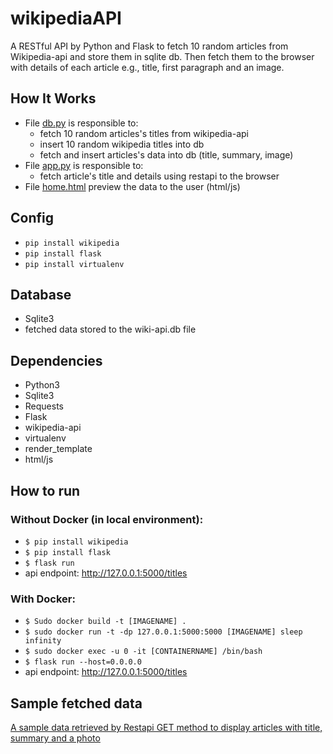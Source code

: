 # wikipediaAPI

A RESTful API by Python and Flask to fetch 10 random articles from Wikipedia-api and store them in sqlite db. Then fetch them to the browser with details of each article e.g., title, first paragraph and an image.

## How It Works

- File [db.py](./db.py) is responsible to:
  - fetch 10 random articles's titles from wikipedia-api
  - insert 10 random wikipedia titles into db
  - fetch and insert articles's data into db (title, summary, image)
- File [app.py](./app.py) is responsible to:
  - fetch article's title and details using restapi to the browser
- File [home.html](templates/home.html) preview the data to the user (html/js)

## Config

- `pip install wikipedia`
- `pip install flask`
- `pip install virtualenv`

## Database

- Sqlite3
- fetched data stored to the wiki-api.db file

## Dependencies

- Python3
- Sqlite3
- Requests
- Flask
- wikipedia-api
- virtualenv
- render_template
- html/js

## How to run

### Without Docker (in local environment):

- `$ pip install wikipedia`
- `$ pip install flask`
- `$ flask run`
- api endpoint: http://127.0.0.1:5000/titles

### With Docker:

- `$ Sudo docker build -t [IMAGENAME] .`
- `$ sudo docker run -t -dp 127.0.0.1:5000:5000 [IMAGENAME] sleep infinity`
- `$ sudo docker exec -u 0 -it [CONTAINERNAME] /bin/bash`
- `$ flask run --host=0.0.0.0`
- api endpoint: http://127.0.0.1:5000/titles

## Sample fetched data

[A sample data retrieved by Restapi GET method to display articles with title, summary and a photo](images/apiImage.png)
